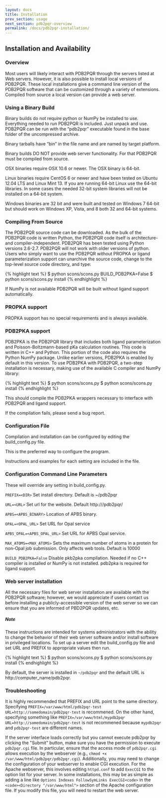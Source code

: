 ```yaml
---
layout: docs
title: Installation
prev_section: usage
next_section: pdb2pqr-overview
permalink: /docs/pdb2pqr-installation/
---
```


<h2>Installation and Availability</h2>

### Overview

Most users will likely interact with PDB2PQR through the servers listed at Web servers.  However, it is also possible to install local versions of PDB2PQR. These local installations give a command line version of the PDB2PQR software that can be customized through a variety of extensions. Compiled from source a local version can provide a web server.

### Using a Binary Build

Binary builds do not require python or NumPy be installed to use. Everything needed to run PDB2PQR is included. Just unpack and use. PDB2PQR can be run with the “pdb2pqr” executable found in the base folder of the uncompressed archive.

Binary tarballs have “bin” in the file name and are named by target platform.

Binary builds DO NOT provide web server functionality. For that PDB2PQR must be compiled from source.

OSX binaries require OSX 10.6 or newer. The OSX binary is 64-bit.

Linux binaries require CentOS 6 or newer and have been tested on Ubuntu 12.04 LTS and Linux Mint 13. If you are running 64-bit Linux use the 64-bit libraries. In some cases the needed 32-bit system libraries will not be installed on a 64-bit system.

Windows binaries are 32 bit and were built and tested on Windows 7 64-bit but should work on Windows XP, Vista, and 8 both 32 and 64-bit systems.

### Compiling From Source

The PDB2PQR source code can be downloaded. As the bulk of the PDB2PQR code is written Python, the PDB2PQR code itself is architecture- and compiler-independent. PDB2PQR has been tested using Python versions 2.6-2.7. PDB2PQR will not work with older versions of python. Users who simply want to use the PDB2PQR without PROPKA or ligand parameterization support can unarchive the source code, change to the top-level source code directory, and type:

{% highlight text %}
$ python scons/scons.py BUILD_PDB2PKA=False 
$ python scons/scons.py install
{% endhighlight %}

If NumPy is not available PDB2PQR will be built without ligand support automatically.



### PROPKA support

PROPKA support has no special requirements and is always available.

### PDB2PKA support

PDB2PKA is the PDB2PQR library that includes both ligand parameterization and Poisson-Boltzmann-based pKa calculation routines. This code is written in C++ and Python. This portion of the code also requires the Python NumPy package. Unlike earlier versions, PDB2PKA is enabled by default in this version. To use PDB2PKA with PDB2PQR, a two-step installation is necessary, making use of the available C compiler and NumPy library:

{% highlight text %}
$ python scons/scons.py 
$ python scons/scons.py install
{% endhighlight %}

This should compile the PDB2PKA wrappers necessary to interface with PDB2PQR and ligand support.

If the compilation fails, please send a bug report.

### Configuration File

Compilation and installation can be configured by editing the build_config.py file.

This is the preferred way to configure the program. 

Instructions and examples for each setting are included in the file.

### Configuration Command Line Parameters

These will override any setting in build_config.py.

`PREFIX=<DIR>` Set install directory. Default is ~/pdb2pqr

`URL=<URL>` Set url for the website.  Default http://<COMPUTER NAME>/pdb2pqr/

`APBS=<APBS_BINARY>` Location of APBS binary.

`OPAL=<OPAL_URL>` Set URL for Opal service

`APBS_OPAL=<APBS_OPAL_URL>` Set URL for APBS Opal service.

`MAX_ATOMS=<MAX_ATOMS>` Sets the maximum number of atoms in a protein for non-Opal job submission. Only affects web tools. Default is 10000

`BUILD_PDB2PKA=False` Disable pkb2pka compilation. Needed if no C++ compiler is installed or NumPy is not installed. pdb2pka is required for ligand support.

### Web server installation

All the necessary files for web server installation are available with the PDB2PQR software; however, we would appreciate if users contact us before installing a publicly-accessible version of the web server so we can ensure that you are informed of PBD2PQR updates, etc.

<div class="note">
	<h5>Note</h5>
	<p>These instructions are intended for systems administrators with the ability to change the behavior of their web server software and/or install software in privileged locations. To set up a server edit the build_config.py file and set URL and PREFIX to appropriate values then run.</p>
</div>
{% highlight text %}
$ python scons/scons.py 
$ python scons/scons.py install
{% endhighlight %}

By default, the server is installed in `~/pdb2pqr` and the default URL is http://computer_name/pdb2pqr.

### Troubleshooting

It is highly recommended that PREFIX and URL point to the same directory. Specifying `PREFIX=/var/www/html/pdb2pqr-test URL=http://somedomain/pdb2pqr-test` is recommened. On the other hand, specifying something like `PREFIX=/var/www/html/mypdb2pqr URL=http://somedomain/pdb2pqr-test` is not recommened because `mypdb2pqr` and `pdb2pqr-test` are different names.

If the server interface loads correctly but you cannot execute pdb2pqr by clicking the "Submit" button, make sure you have the permission to execute `pdb2pqr.cgi` file. In particular, ensure that the access mode of `pdb2pqr.cgi` allows execution by the webserver (e.g., `chmod +x /var/www/html/pdb2pqr/pdb2pqr.cgi`). Additionally, you may need to change the configuration of your webserver to enable CGI execution. For the Apache webserver, this involves editing `httpd.conf` to add `ExecCGI` to the option list for your server. In some installations, this may be as simple as adding a line like `Options Indexes FollowSymLinks ExecCGI<code>` in the `<code><Directory "/var/www/html">` section of the Apache configuration file. If you modify this file, you will need to restart the web server.



